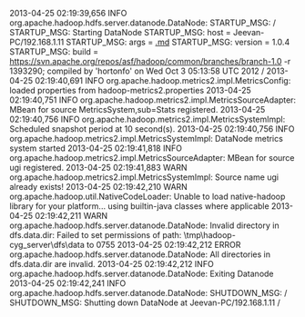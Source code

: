 2013-04-25 02:19:39,656 INFO org.apache.hadoop.hdfs.server.datanode.DataNode: STARTUP\_MSG: / STARTUP\_MSG: Starting DataNode STARTUP\_MSG: host = Jeevan-PC/192.168.1.11 STARTUP\_MSG: args = [.md](.md) STARTUP\_MSG: version = 1.0.4 STARTUP\_MSG: build = https://svn.apache.org/repos/asf/hadoop/common/branches/branch-1.0 -r 1393290; compiled by 'hortonfo' on Wed Oct 3 05:13:58 UTC 2012 / 2013-04-25 02:19:40,691 INFO org.apache.hadoop.metrics2.impl.MetricsConfig: loaded properties from hadoop-metrics2.properties 2013-04-25 02:19:40,751 INFO org.apache.hadoop.metrics2.impl.MetricsSourceAdapter: MBean for source MetricsSystem,sub=Stats registered. 2013-04-25 02:19:40,756 INFO org.apache.hadoop.metrics2.impl.MetricsSystemImpl: Scheduled snapshot period at 10 second(s). 2013-04-25 02:19:40,756 INFO org.apache.hadoop.metrics2.impl.MetricsSystemImpl: DataNode metrics system started 2013-04-25 02:19:41,818 INFO org.apache.hadoop.metrics2.impl.MetricsSourceAdapter: MBean for source ugi registered. 2013-04-25 02:19:41,883 WARN org.apache.hadoop.metrics2.impl.MetricsSystemImpl: Source name ugi already exists! 2013-04-25 02:19:42,210 WARN org.apache.hadoop.util.NativeCodeLoader: Unable to load native-hadoop library for your platform... using builtin-java classes where applicable 2013-04-25 02:19:42,211 WARN org.apache.hadoop.hdfs.server.datanode.DataNode: Invalid directory in dfs.data.dir: Failed to set permissions of path: \tmp\hadoop-cyg\_server\dfs\data to 0755 2013-04-25 02:19:42,212 ERROR org.apache.hadoop.hdfs.server.datanode.DataNode: All directories in dfs.data.dir are invalid. 2013-04-25 02:19:42,212 INFO org.apache.hadoop.hdfs.server.datanode.DataNode: Exiting Datanode 2013-04-25 02:19:42,241 INFO org.apache.hadoop.hdfs.server.datanode.DataNode: SHUTDOWN\_MSG: / SHUTDOWN\_MSG: Shutting down DataNode at Jeevan-PC/192.168.1.11 /